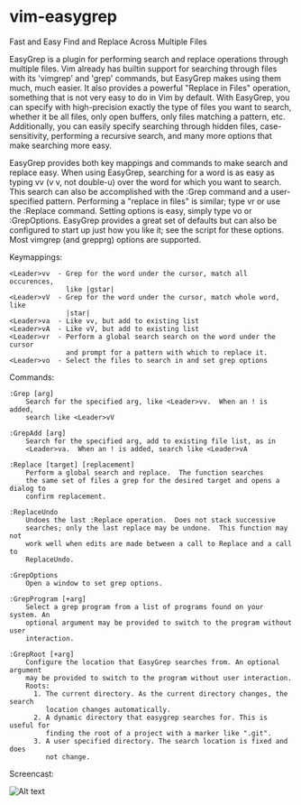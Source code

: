 vim-easygrep
============

Fast and Easy Find and Replace Across Multiple Files

EasyGrep is a plugin for performing search and replace operations through multiple files. Vim already has builtin support for searching through files with its 'vimgrep' and 'grep' commands, but EasyGrep makes using them much, much easier. It also provides a powerful "Replace in Files" operation, something that is not very easy to do in Vim by default. With EasyGrep, you can specify with high-precision exactly the type of files you want to search, whether it be all files, only open buffers, only files matching a pattern, etc. Additionally, you can easily specify searching through hidden files, case-sensitivity, performing a recursive search, and many more options that make searching more easy.

EasyGrep provides both key mappings and commands to make search and replace easy. When using EasyGrep, searching for a word is as easy as typing <leader>vv (v v, not double-u) over the word for which you want to search.  This search can also be accomplished with the :Grep command and a user-specified pattern. Performing a "replace in files" is similar; type <leader>vr or use the :Replace command. Setting options is easy, simply type <leader>vo or :GrepOptions.  EasyGrep provides a great set of defaults but can also be configured to start up just how you like it; see the script for these options.  Most vimgrep (and grepprg) options are supported.

Keymappings:

    <Leader>vv  - Grep for the word under the cursor, match all occurences,
                  like |gstar|
    <Leader>vV  - Grep for the word under the cursor, match whole word, like
                  |star|
    <Leader>va  - Like vv, but add to existing list
    <Leader>vA  - Like vV, but add to existing list
    <Leader>vr  - Perform a global search search on the word under the cursor
                  and prompt for a pattern with which to replace it.
    <Leader>vo  - Select the files to search in and set grep options

Commands:

    :Grep [arg]
        Search for the specified arg, like <Leader>vv.  When an ! is added,
        search like <Leader>vV

    :GrepAdd [arg]
        Search for the specified arg, add to existing file list, as in
        <Leader>va.  When an ! is added, search like <Leader>vA

    :Replace [target] [replacement]
        Perform a global search and replace.  The function searches
        the same set of files a grep for the desired target and opens a dialog to
        confirm replacement.

    :ReplaceUndo
        Undoes the last :Replace operation.  Does not stack successive
        searches; only the last replace may be undone.  This function may not
        work well when edits are made between a call to Replace and a call to
        ReplaceUndo.

    :GrepOptions
        Open a window to set grep options.

    :GrepProgram [+arg]
        Select a grep program from a list of programs found on your system. An
        optional argument may be provided to switch to the program without user
        interaction.

    :GrepRoot [+arg]
        Configure the location that EasyGrep searches from. An optional argument
        may be provided to switch to the program without user interaction.
        Roots:
          1. The current directory. As the current directory changes, the search
             location changes automatically.
          2. A dynamic directory that easygrep searches for. This is useful for
             finding the root of a project with a marker like ".git".
          3. A user specified directory. The search location is fixed and does
             not change.

Screencast:

![Alt text](https://cloud.githubusercontent.com/assets/2375604/9804914/d0c39ff0-5800-11e5-8e7d-b77543bf2dcf.gif "EasyGrep demo")

